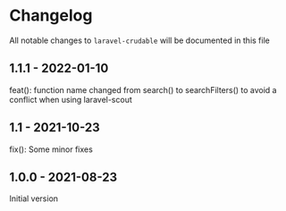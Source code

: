 # Changelog

All notable changes to `laravel-crudable` will be documented in this file

## 1.1.1 - 2022-01-10

feat(): function name changed from search() to searchFilters() to avoid a conflict when using laravel-scout

## 1.1 - 2021-10-23

fix(): Some minor fixes


## 1.0.0 - 2021-08-23

Initial version


